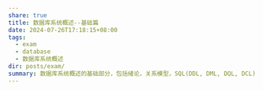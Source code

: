 ```yaml
---
share: true
title: 数据库系统概述--基础篇
date: 2024-07-26T17:18:15+08:00
tags:
  - exam
  - database
  - 数据库系统概述
dir: posts/exam/
summary: 数据库系统概述的基础部分，包括绪论，关系模型，SQL(DDL, DML, DQL, DCL)
---
```

